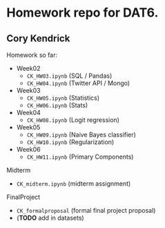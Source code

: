 Homework repo for DAT6.
=======
Cory Kendrick
--------------

Homework so far:
* Week02
	* `CK_HW03.ipynb` (SQL / Pandas)
	* `CK_HW04.ipynb` (Twitter API / Mongo)
* Week03
	* `CK_HW05.ipynb` (Statistics)
	* `CK_HW06.ipynb` (Stats)
* Week04
	* `CK_HW08.ipynb` (Logit regression)
* Week05
	* `CK_HW09.ipynb` (Naive Bayes classifier)
	* `CK_HW10.ipynb` (Regularization)
* Week06
	* `CK_HW11.ipynb` (Primary Components)

Midterm
* `CK_midterm.ipynb` (midterm assignment)

FinalProject
* `CK_formalproposal` (formal final project proposal)
* (**TODO** add in datasets)
